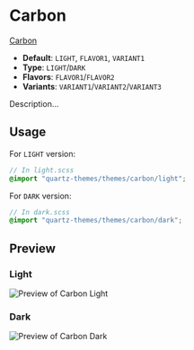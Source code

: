 # Carbon

[Carbon](https://vhbelvadi.com)

- **Default**: `LIGHT`, `FLAVOR1`, `VARIANT1`
- **Type**: `LIGHT`/`DARK`
- **Flavors**: `FLAVOR1`/`FLAVOR2`
- **Variants**: `VARIANT1`/`VARIANT2`/`VARIANT3`

Description...

## Usage

For `LIGHT` version:

```scss
// In light.scss
@import "quartz-themes/themes/carbon/light";
```

For `DARK` version:

```scss
// In dark.scss
@import "quartz-themes/themes/carbon/dark";
```

## Preview

### Light

![Preview of Carbon Light](preview-light.png)

### Dark

![Preview of Carbon Dark](preview-dark.png)
